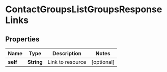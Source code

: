 

# ContactGroupsListGroupsResponseLinks


## Properties

| Name | Type | Description | Notes |
|------------ | ------------- | ------------- | -------------|
|**self** | **String** | Link to resource |  [optional] |



